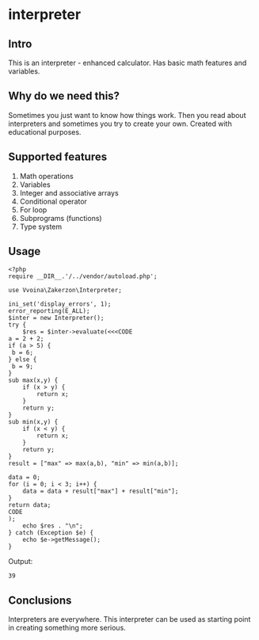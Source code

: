 # interpreter

## Intro
This is an interpreter - enhanced calculator. Has basic math features and variables.

## Why do we need this?
Sometimes you just want to know how things work. Then you read about interpreters and sometimes you try to create your own. Created with educational purposes.

## Supported features
1. Math operations
2. Variables
3. Integer and associative arrays
4. Conditional operator
5. For loop
6. Subprograms (functions)
7. Type system

## Usage

```
<?php
require __DIR__.'/../vendor/autoload.php';

use Vvoina\Zakerzon\Interpreter;

ini_set('display_errors', 1);
error_reporting(E_ALL);
$inter = new Interpreter();
try {
    $res = $inter->evaluate(<<<CODE
a = 2 + 2;
if (a > 5) {
 b = 6;
} else {
 b = 9;
}
sub max(x,y) {
    if (x > y) {
        return x;
    }
    return y;
}
sub min(x,y) {
    if (x < y) {
        return x;
    }
    return y;
}
result = ["max" => max(a,b), "min" => min(a,b)];

data = 0;
for (i = 0; i < 3; i++) {
    data = data + result["max"] + result["min"];
}
return data;
CODE
);
    echo $res . "\n";
} catch (Exception $e) {
    echo $e->getMessage();
}
```

Output:
```
39
```

## Conclusions
Interpreters are everywhere. This interpreter can be used as starting point in creating something more serious.
